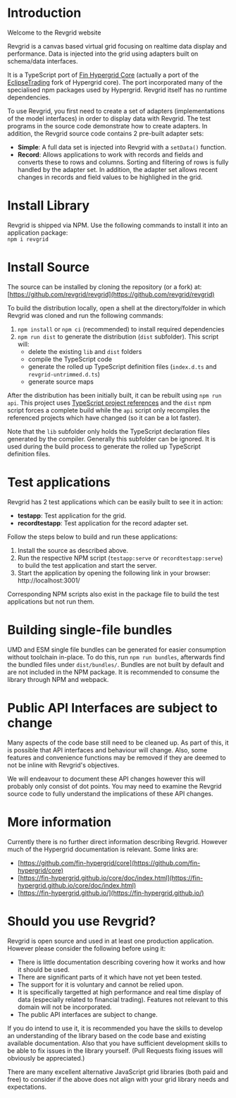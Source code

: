# Introduction

Welcome to the Revgrid website

Revgrid is a canvas based virtual grid focusing on realtime data display and performance. Data is injected into the grid using adapters built on schema/data interfaces.

It is a TypeScript port of [Fin Hypergrid Core](https://github.com/fin-hypergrid/core) (actually a port of the [EclipseTrading](https://github.com/EclipseTrading/hypergrid) fork of Hypergrid core). The port incorporated many of the specialised npm packages used by Hypergrid. Revgrid itself has no runtime dependencies.

To use Revgrid, you first need to create a set of adapters (implementations of the model interfaces) in order to display data with Revgrid. The test programs in the source code demonstrate how to create adapters. In addition, the Revgrid source code contains 2 pre-built adapter sets:
* **Simple**: A full data set is injected into Revgrid with a `setData()` function.
* **Record**: Allows applications to work with records and fields and converts these to rows and columns. Sorting and filtering of rows is fully handled by the adapter set. In addition, the adapter set allows recent changes in records and field values to be highlighed in the grid.

# Install Library
Revgrid is shipped via NPM. Use the following commands to install it into an application package:\
`npm i revgrid`

# Install Source
The source can be installed by cloning the repository (or a fork) at: [https://github.com/revgrid/revgrid](https://github.com/revgrid/revgrid)

To build the distribution locally, open a shell at the directory/folder in which Revgrid was cloned and run the following commands:
1. `npm install` or `npm ci` (recommended) to install required dependencies
1. `npm run dist` to generate the distribution (`dist` subfolder). This script will:
    * delete the existing `lib` and `dist` folders
    * compile the TypeScript code
    * generate the rolled up TypeScript definition files (`index.d.ts` and `revgrid-untrimmed.d.ts`)
    * generate source maps

After the distribution has been initially built, it can be rebuilt using `npm run api`. This project uses [TypeScript project references](https://www.typescriptlang.org/docs/handbook/project-references.html) and the `dist` npm script forces a complete build while the `api` script only recompiles the referenced projects which have changed (so it can be a lot faster).

Note that the `lib` subfolder only holds the TypeScript declaration files generated by the compiler. Generally this subfolder can be ignored. It is used during the build process to generate the rolled up TypeScript definition files.

# Test applications

Revgrid has 2 test applications which can be easily built to see it in action:
* **testapp**: Test application for the grid.
* **recordtestapp**: Test application for the record adapter set.

Follow the steps below to build and run these applications:
1. Install the source as described above.
1. Run the respective NPM script (`testapp:serve` or `recordtestapp:serve`) to build the test application and start the server.
1. Start the application by opening the following link in your browser:
    http://localhost:3001/

Corresponding NPM scripts also exist in the package file to build the test applications but not run them.

# Building single-file bundles

UMD and ESM single file bundles can be generated for easier consumption without toolchain in-place. To do this, run `npm run bundles`, afterwards find the bundled files under `dist/bundles/`.
Bundles are not built by default and are not included in the NPM package. It is recommended to consume the library through NPM and webpack.

# Public API Interfaces are subject to change
Many aspects of the code base still need to be cleaned up.  As part of this, it is possible that API interfaces and behaviour will change. Also, some features and convenience functions may be removed if they are deemed to not be inline with Revgrid's objectives.

We will endeavour to document these API changes however this will probably only consist of dot points. You may need to examine the Revgrid source code to fully understand the implications of these API changes.

# More information
Currently there is no further direct information describing Revgrid.  However much of the Hypergrid documentation is relevant.  Some links are:
* [https://github.com/fin-hypergrid/core](https://github.com/fin-hypergrid/core)
* [https://fin-hypergrid.github.io/core/doc/index.html](https://fin-hypergrid.github.io/core/doc/index.html)
* [https://fin-hypergrid.github.io/](https://fin-hypergrid.github.io/)

# Should you use Revgrid?
Revgrid is open source and used in at least one production application. However please consider the following before using it:
* There is little documentation describing covering how it works and how it should be used.
* There are significant parts of it which have not yet been tested.
* The support for it is voluntary and cannot be relied upon.
* It is specifically targetted at high performance and real time display of data (especially related to financial trading). Features not relevant to this domain will not be incorporated.
* The public API interfaces are subject to change.

If you do intend to use it, it is recommended you have the skills to develop an understanding of the library based on the code base and existing available documentation. Also that you have sufficient development skills to be able to fix issues in the library yourself. (Pull Requests fixing issues will obviously be appreciated.)

There are many excellent alternative JavaScript grid libraries (both paid and free) to consider if the above does not align with your grid library needs and expectations.
